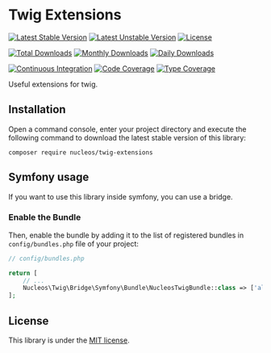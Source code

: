 Twig Extensions
===============
[![Latest Stable Version](https://poser.pugx.org/nucleos/twig-extensions/v/stable)](https://packagist.org/packages/nucleos/twig-extensions)
[![Latest Unstable Version](https://poser.pugx.org/nucleos/twig-extensions/v/unstable)](https://packagist.org/packages/nucleos/twig-extensions)
[![License](https://poser.pugx.org/nucleos/twig-extensions/license)](LICENSE.md)

[![Total Downloads](https://poser.pugx.org/nucleos/twig-extensions/downloads)](https://packagist.org/packages/nucleos/twig-extensions)
[![Monthly Downloads](https://poser.pugx.org/nucleos/twig-extensions/d/monthly)](https://packagist.org/packages/nucleos/twig-extensions)
[![Daily Downloads](https://poser.pugx.org/nucleos/twig-extensions/d/daily)](https://packagist.org/packages/nucleos/twig-extensions)

[![Continuous Integration](https://github.com/nucleos/nucleos-twig-extensions/workflows/Continuous%20Integration/badge.svg)](https://github.com/nucleos/nucleos-twig-extensions/actions?query=workflow%3A"Continuous+Integration")
[![Code Coverage](https://codecov.io/gh/nucleos/nucleos-twig-extensions/graph/badge.svg)](https://codecov.io/gh/nucleos/nucleos-twig-extensions)
[![Type Coverage](https://shepherd.dev/github/nucleos/nucleos-twig-extensions/coverage.svg)](https://shepherd.dev/github/nucleos/nucleos-twig-extensions)

Useful extensions for twig.

## Installation

Open a command console, enter your project directory and execute the following command to download the latest stable version of this library:

```
composer require nucleos/twig-extensions
```

## Symfony usage

If you want to use this library inside symfony, you can use a bridge.

### Enable the Bundle

Then, enable the bundle by adding it to the list of registered bundles in `config/bundles.php` file of your project:

```php
// config/bundles.php

return [
    // ...
    Nucleos\Twig\Bridge\Symfony\Bundle\NucleosTwigBundle::class => ['all' => true],
];
```

## License

This library is under the [MIT license](LICENSE.md).

